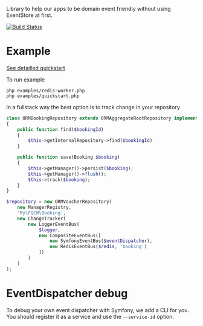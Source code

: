 Library to help our apps to be domain event friendly without using EventStore at first.

[![Build Status](https://travis-ci.org/rezzza/domain-event.svg?branch=master)](https://travis-ci.org/rezzza/domain-event)

# Example

[See detailled quickstart](examples/quickstart.php)

To run example
```
php examples/redis-worker.php
php examples/quickstart.php
```

In a fullstack way the best option is to track change in your repository

```php
class ORMBookingRepository extends ORMAggregateRootRepository implements VoucherRepository
{
    public function find($bookingId)
    {
        $this->getInternalRepository->find($bookingId)
    }

    public function save(Booking $booking)
    {
        $this->getManager()->persist($booking);
        $this->getManager()->flush();
        $this->track($booking);
    }
}

$repository = new ORMVoucherRepository(
    new ManagerRegistry,
    'My\FQCN\Booking',
    new ChangeTracker(
        new LoggerEventBus(
            $logger,
            new CompositeEventBus([
                new SymfonyEventBus($eventDispatcher),
                new RedisEventBus($redis, 'booking')
            ])
        )
    )
);
```

# EventDispatcher debug
To debug your own event dispatcher with Symfony, we add a CLI for you. You should register it as a service and use the `--service-id` option.
